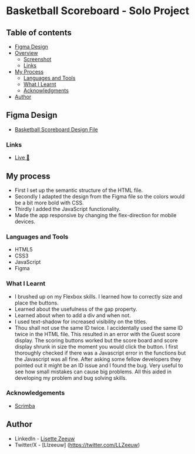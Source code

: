 # Basketball Scoreboard - Solo Project

## Table of contents

- [Figma Design](#figma-design)
- [Overview](#overview)
  - [Screenshot](#screenshot)
  - [Links](#links)
- [My Process](#my-process)
  - [Languages and Tools](#languages-and-tools)
  - [What I Learnt](#what-i-learnt)
  - [Acknowledgments](#acknowledgments)
- [Author](#author)

## Figma Design

- [Basketball Scoreboard Design File](https://www.figma.com/file/YC48MCx4frBFtYoz6rNJE6/Basketball-Scoreboard?node-id=0%3A1)


### Links

- [Live 🔗](https://llzeeuw-basketballscore-app.netlify.app/)

## My process
- First I set up the semantic structure of the HTML file.
- Secondly I adapted the design from the Figma file so the colors would be a bit more bold with CSS. 
- Thirdly I added the JavaScript functionality.
- Made the app responsive by changing the flex-direction for mobile devices. 

### Languages and Tools

- HTML5
- CSS3
- JavaScript
- Figma


### What I Learnt

- I brushed up on my Flexbox skills. I learned how to correctly size and place the buttons. 
- Learned about the usefulness of the gap property. 
- Learned about when to add a div and when not. 
- I used text-shadow for increased visibility on the titles. 
- Thou shall not use the same ID twice. I accidentally used the same ID twice in the HTML file. This resulted in an error with the Guest score display. The scoring buttons worked but the score board and score display shrunk in size the moment you would click the button. I first thoroughly checked if there was a Javascript error in the functions but the Javascript was all fine.
After asking some fellow developers they pointed out it might be an ID issue and I found the bug. Very useful to see how small mistakes can cause big problems. All this aided in developing my problem and bug solving skills. 

### Acknowledgements

- [Scrimba](https://scrimba.com)

## Author

- LinkedIn - [Lisette Zeeuw](https://www.linkedin.com/in/llzeeuw/)
- Twitter/X - [Llzeeuw] (https://twitter.com/LLZeeuw)